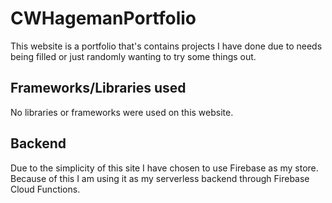 # CWHagemanPortfolio
This website is a portfolio that's contains projects I have done due to needs being filled or just randomly wanting to try some things out.

## Frameworks/Libraries used
No libraries or frameworks were used on this website.

## Backend
Due to the simplicity of this site I have chosen to use Firebase as my store. Because of this I am using it as my serverless backend through Firebase Cloud Functions.
